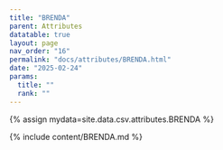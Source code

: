 ```yaml
---
title: "BRENDA"
parent: Attributes
datatable: true
layout: page
nav_order: "16"
permalink: "docs/attributes/BRENDA.html"
date: "2025-02-24"
params:
  title: ""
  rank: ""
---
```

{% assign mydata=site.data.csv.attributes.BRENDA %} 

{% include content/BRENDA.md %}
